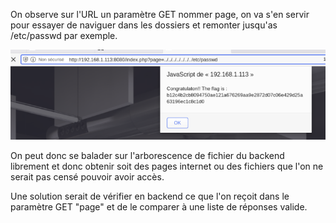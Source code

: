 On observe sur l'URL un paramètre GET nommer page, on va s'en servir pour essayer de naviguer dans les dossiers et remonter jusqu'as /etc/passwd par exemple.

![1](screenshot/1.png "1")

On peut donc se balader sur l'arborescence de fichier du backend librement et donc obtenir soit des pages internet ou des fichiers que l'on ne serait pas censé pouvoir avoir accès.

Une solution serait de vérifier en backend ce que l'on reçoit dans le paramètre GET "page" et de le comparer à une liste de réponses valide.
